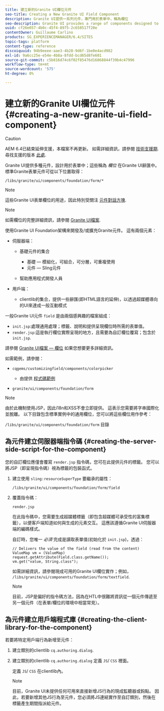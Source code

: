 ```yaml
---
title: 建立新的Granite UI欄位元件
seo-title: Creating a New Granite UI Field Component
description: Granite UI提供一系列元件，專門用於表單中，稱為欄位
seo-description: Granite UI provides a range of components designed to be used in forms, called fields
uuid: cf26e057-4b0c-45f4-8975-2c658517f20e
contentOwner: Guillaume Carlino
products: SG_EXPERIENCEMANAGER/6.4/SITES
topic-tags: platform
content-type: reference
discoiquuid: 94b9eeee-aae3-4b28-9d6f-1be0e4acd982
exl-id: 9a6cc25e-e54e-4b8a-8fdd-bcd65d8fe601
source-git-commit: c5b816d74c6f02f85476d16868844f39b4c47996
workflow-type: tm+mt
source-wordcount: '575'
ht-degree: 0%

---
```


# 建立新的Granite UI欄位元件{#creating-a-new-granite-ui-field-component}

>[!CAUTION]
>
>AEM 6.4已結束延伸支援，本檔案不再更新。 如需詳細資訊，請參閱 [技術支援期](https://helpx.adobe.com//tw/support/programs/eol-matrix.html). 尋找支援的版本 [此處](https://experienceleague.adobe.com/docs/).

Granite UI提供多種元件，設計用於表單中；這些稱為 *欄位* 在Granite UI辭匯中。 標準Granite表單元件可從以下位置取得：

`/libs/granite/ui/components/foundation/form/*`

>[!NOTE]
>
>這些Granite UI表單欄位的用途，因此特別受關注 [元件對話方塊](/help/sites-developing/developing-components.md).

>[!NOTE]
>
>如需欄位的完整詳細資訊，請參閱 [Granite UI檔案](https://helpx.adobe.com/experience-manager/6-4/sites/developing/using/reference-materials/granite-ui/api/index.html).

使用Granite UI Foundation架構來開發及/或擴充Granite元件。 這有兩個元素：

* 伺服器端：

   * 基礎元件的集合

      * 基礎 — 模組化，可組合，可分層，可重複使用
      * 元件 — Sling元件
   * 幫助應用程式開發人員


* 用戶端：

   * clientlib的集合，提供一些辭匯(即HTML語言的延伸)，以透過超媒體導向的UI來達成一般互動模式

一般Granite UI元件 `field` 是由兩個感興趣的檔案組成：

* `init.jsp`:處理通用處理；標籤、說明和提供呈現欄位時所需的表單值。
* `render.jsp`:這是執行欄位實際呈現的地方，且需要為自訂欄位覆寫；包含於 `init.jsp`.

請參閱 [Granite UI檔案 — 欄位](https://helpx.adobe.com/experience-manager/6-4/sites/developing/using/reference-materials/granite-ui/api/jcr_root/libs/granite/ui/components/foundation/form/field/index.html) 如果您想要更多詳細資訊。

如需範例，請參閱：

* `cqgems/customizingfield/components/colorpicker`

   * 由提供 [程式碼範例](/help/sites-developing/developing-components-samples.md#code-sample-how-to-customize-dialog-fields)

* `granite/ui/components/foundation/form`

>[!NOTE]
>
>由於此機制使用JSP，因此i18n和XSS不會立即提供。 這表示您需要將字串國際化並脫離。 以下目錄包含標準實例中的通用欄位，您可以將這些欄位用作參考：
>
>`/libs/granite/ui/components/foundation/form` 目錄

## 為元件建立伺服器端指令碼 {#creating-the-server-side-script-for-the-component}

您的自訂欄位應僅會覆寫 `render.jsp` 指令碼，您可在此提供元件的標籤。 您可以將JSP（即呈現指令碼）視為標籤的包裝函式。

1. 建立使用 `sling:resourceSuperType` 要繼承的屬性：

   `/libs/granite/ui/components/foundation/form/field`

1. 覆蓋指令碼：

   `render.jsp`

   在此指令碼中，您需要生成超媒體標籤（即包含超媒體可承受性的富集標籤），以便客戶端知道如何與生成的元素交互。 這應該遵循Granite UI伺服器端的編碼樣式。

   自訂時，您唯一 *必須* 完成是讀取表單值(初始化於 `init.jsp`)，透過：

   ```
   // Delivers the value of the field (read from the content)
   ValueMap vm = (ValueMap) request.getAttribute(Field.class.getName());
   vm.get("value, String.class"); 
   ```

   如需詳細資訊，請參閱現成可用的Granite UI欄位實作；例如， `/libs/granite/ui/components/foundation/form/textfield`.

   >[!NOTE]
   >
   >目前，JSP是偏好的指令碼方法，因為在HTL中很難將資訊從一個元件傳遞至另一個元件（在表單/欄位的環境中相當常見）。

## 為元件建立用戶端程式庫 {#creating-the-client-library-for-the-component}

若要將特定用戶端行為新增至元件：

1. 建立類別的clientlib `cq.authoring.dialog`.
1. 建立類別的clientlib `cq.authoring.dialog` 定義 `JS`/ `CSS` 裡面。

   定義 `JS`/ `CSS` 在clientlib內。

   >[!NOTE]
   >
   >目前，Granite UI未提供任何可用來直接新增JS行為的現成監聽器或鈎點。 因此，若要新增其他JS行為至元件，您必須將JS連結實作至自訂類別，然後在標籤產生期間指派給元件。
